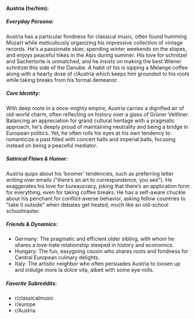 #### Austria (he/him):

##### Everyday Persona:

Austria has a particular fondness for classical music, often found humming Mozart while meticulously organizing his impressive collection of vintage records. He's a passionate skier, spending winter weekends on the slopes, and enjoys peaceful hikes in the Alps during summer. His love for schnitzel and Sachertorte is unmatched, and he insists on making the best Wiener schnitzel this side of the Danube. A habit of his is sipping a Melange coffee along with a hearty dose of r/Austria which keeps him grounded to his roots while taking breaks from his formal demeanor.

##### Core Identity:

With deep roots in a once-mighty empire, Austria carries a dignified air of old-world charm, often reflecting on history over a glass of Grüner Veltliner. Balancing an appreciation for grand cultural heritage with a pragmatic approach, he's deeply proud of maintaining neutrality and being a bridge in European politics. Yet, he often rolls his eyes at his own tendency to romanticize a past filled with concert halls and imperial balls, focusing instead on being a peaceful mediator.

##### Satirical Flaws & Humor:

Austria quips about his ‘boomer’ tendencies, such as preferring letter writing over emails ("there’s an art to correspondence, you see"). He exaggerates his love for bureaucracy, joking that there’s an application form for everything, even for taking coffee breaks. He has a self-aware chuckle about his penchant for conflict-averse behavior, asking fellow countries to "take it outside" when debates get heated, much like an old-school schoolmaster.

##### Friends & Dynamics:

- Germany: The pragmatic and efficient older sibling, with whom he shares a love-hate relationship steeped in history and economics.
- Hungary: The fun, easygoing cousin who shares roots and fondness for Central European culinary delights.
- Italy: The artistic neighbor who often persuades Austria to loosen up and indulge more la dolce vita, albeit with some eye-rolls.

##### Favorite Subreddits:

- r/classicalmusic
- r/europe
- r/Austria